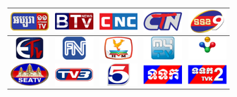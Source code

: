 | ![](https://raw.githubusercontent.com/RevGear/logo/master/Countries/KH/ApsaraTV11.png) | ![](https://raw.githubusercontent.com/RevGear/logo/master/Countries/KH/BTVNews.png) | ![](https://raw.githubusercontent.com/RevGear/logo/master/Countries/KH/CNC.png) | ![](https://raw.githubusercontent.com/RevGear/logo/master/Countries/KH/CTN.png) | ![](https://raw.githubusercontent.com/RevGear/logo/master/Countries/KH/CTV9.png) | 
|:---:|:---:|:---:|:---:|:---:| 
| ![](https://raw.githubusercontent.com/RevGear/logo/master/Countries/KH/ETV.png) | ![](https://raw.githubusercontent.com/RevGear/logo/master/Countries/KH/FreshNews.png) | ![](https://raw.githubusercontent.com/RevGear/logo/master/Countries/KH/HangMeasHDTV.png) | ![](https://raw.githubusercontent.com/RevGear/logo/master/Countries/KH/MyTV.png) | ![](https://raw.githubusercontent.com/RevGear/logo/master/Countries/KH/PNN.png) | 
| ![](https://raw.githubusercontent.com/RevGear/logo/master/Countries/KH/SEATV.png) | ![](https://raw.githubusercontent.com/RevGear/logo/master/Countries/KH/TV3.png) | ![](https://raw.githubusercontent.com/RevGear/logo/master/Countries/KH/TV5Cambodia.png) | ![](https://raw.githubusercontent.com/RevGear/logo/master/Countries/KH/TVK.png) | ![](https://raw.githubusercontent.com/RevGear/logo/master/Countries/KH/TVK2.png) | 
